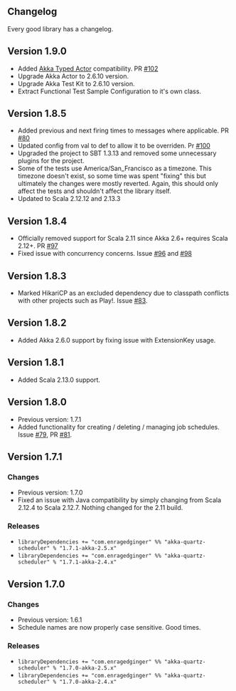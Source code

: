 ## Changelog ##

Every good library has a changelog.

## Version 1.9.0 ##
* Added [Akka Typed Actor](https://doc.akka.io/docs/akka/2.5.32/typed/) compatibility. PR [#102](https://github.com/enragedginger/akka-quartz-scheduler/pull/102)
* Upgrade Akka Actor to 2.6.10 version.
* Upgrade Akka Test Kit to 2.6.10 version.
* Extract Functional Test Sample Configuration to it's own class.

## Version 1.8.5 ##
* Added previous and next firing times to messages where applicable. PR [#80](https://github.com/enragedginger/akka-quartz-scheduler/pull/80)
* Updated config from val to def to allow it to be overriden. Pr [#100](https://github.com/enragedginger/akka-quartz-scheduler/pull/100)
* Upgraded the project to SBT 1.3.13 and removed some unnecessary plugins for the project.
* Some of the tests use America/San_Francisco as a timezone. This timezone doesn't exist, so some time was spent "fixing" this but ultimately the changes
were mostly reverted. Again, this should only affect the tests and shouldn't affect the library itself.
* Updated to Scala 2.12.12 and 2.13.3

## Version 1.8.4 ##

* Officially removed support for Scala 2.11 since Akka 2.6+ requires Scala 2.12+. PR [#97](https://github.com/enragedginger/akka-quartz-scheduler/pull/97)
* Fixed issue with concurrency concerns. Issue [#96](https://github.com/enragedginger/akka-quartz-scheduler/pull/96) and [#98](https://github.com/enragedginger/akka-quartz-scheduler/pull/98)

## Version 1.8.3 ##

* Marked HikariCP as an excluded dependency due to classpath conflicts with other projects such as Play!. Issue [#83](https://github.com/enragedginger/akka-quartz-scheduler/issues/83).

## Version 1.8.2 ##

* Added Akka 2.6.0 support by fixing issue with ExtensionKey usage.

## Version 1.8.1 ##

* Added Scala 2.13.0 support.

## Version 1.8.0 ##

* Previous version: 1.7.1
* Added functionality for creating / deleting / managing job schedules. Issue [#79](https://github.com/enragedginger/akka-quartz-scheduler/issues/79), PR [#81](https://github.com/enragedginger/akka-quartz-scheduler/pull/81).

## Version 1.7.1 ##

### Changes ###

* Previous version: 1.7.0
* Fixed an issue with Java compatibility by simply changing from Scala 2.12.4 to Scala 2.12.7. Nothing changed for the 2.11 build.

### Releases ###

* `libraryDependencies += "com.enragedginger" %% "akka-quartz-scheduler" % "1.7.1-akka-2.5.x"`
* `libraryDependencies += "com.enragedginger" %% "akka-quartz-scheduler" % "1.7.1-akka-2.4.x"`

## Version 1.7.0 ##

### Changes ###

* Previous version: 1.6.1
* Schedule names are now properly case sensitive. Good times.

### Releases ###

* `libraryDependencies += "com.enragedginger" %% "akka-quartz-scheduler" % "1.7.0-akka-2.5.x"`
* `libraryDependencies += "com.enragedginger" %% "akka-quartz-scheduler" % "1.7.0-akka-2.4.x"`